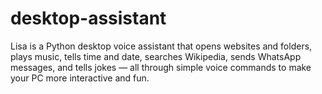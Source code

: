 # desktop-assistant
Lisa is a Python desktop voice assistant that opens websites and folders, plays music, tells time and date, searches Wikipedia, sends WhatsApp messages, and tells jokes — all through simple voice commands to make your PC more interactive and fun.
